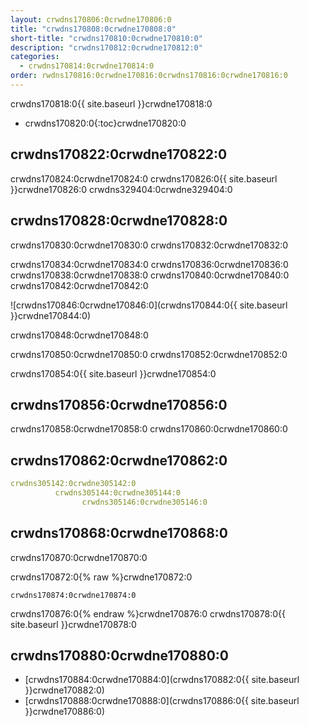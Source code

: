```yaml
---
layout: crwdns170806:0crwdne170806:0
title: "crwdns170808:0crwdne170808:0"
short-title: "crwdns170810:0crwdne170810:0"
description: "crwdns170812:0crwdne170812:0"
categories:
  - crwdns170814:0crwdne170814:0
order: rwdns170816:0crwdne170816:0crwdns170816:0crwdne170816:0
---
```


crwdns170818:0{{ site.baseurl }}crwdne170818:0

- crwdns170820:0{:toc}crwdne170820:0

## crwdns170822:0crwdne170822:0

crwdns170824:0crwdne170824:0 crwdns170826:0{{ site.baseurl }}crwdne170826:0 crwdns329404:0crwdne329404:0

## crwdns170828:0crwdne170828:0

crwdns170830:0crwdne170830:0 crwdns170832:0crwdne170832:0

crwdns170834:0crwdne170834:0 crwdns170836:0crwdne170836:0 crwdns170838:0crwdne170838:0 crwdns170840:0crwdne170840:0 crwdns170842:0crwdne170842:0

![crwdns170846:0crwdne170846:0](crwdns170844:0{{ site.baseurl }}crwdne170844:0)

crwdns170848:0crwdne170848:0

crwdns170850:0crwdne170850:0 crwdns170852:0crwdne170852:0

crwdns170854:0{{ site.baseurl }}crwdne170854:0

## crwdns170856:0crwdne170856:0

crwdns170858:0crwdne170858:0 crwdns170860:0crwdne170860:0

## crwdns170862:0crwdne170862:0

```yaml
crwdns305142:0crwdne305142:0
          crwdns305144:0crwdne305144:0
                crwdns305146:0crwdne305146:0
```

## crwdns170868:0crwdne170868:0

crwdns170870:0crwdne170870:0

crwdns170872:0{% raw %}crwdne170872:0

    crwdns170874:0crwdne170874:0
    

crwdns170876:0{% endraw %}crwdne170876:0 crwdns170878:0{{ site.baseurl }}crwdne170878:0

## crwdns170880:0crwdne170880:0

- [crwdns170884:0crwdne170884:0](crwdns170882:0{{ site.baseurl }}crwdne170882:0)
- [crwdns170888:0crwdne170888:0](crwdns170886:0{{ site.baseurl }}crwdne170886:0)